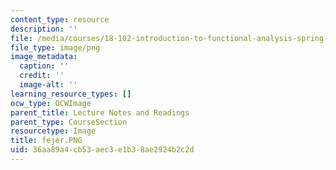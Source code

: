 ```yaml
---
content_type: resource
description: ''
file: /media/courses/18-102-introduction-to-functional-analysis-spring-2021/36aa89a4cb53aec3e1b38ae2924b2c2d_fejer.PNG
file_type: image/png
image_metadata:
  caption: ''
  credit: ''
  image-alt: ''
learning_resource_types: []
ocw_type: OCWImage
parent_title: Lecture Notes and Readings
parent_type: CourseSection
resourcetype: Image
title: fejer.PNG
uid: 36aa89a4-cb53-aec3-e1b3-8ae2924b2c2d
---
```

